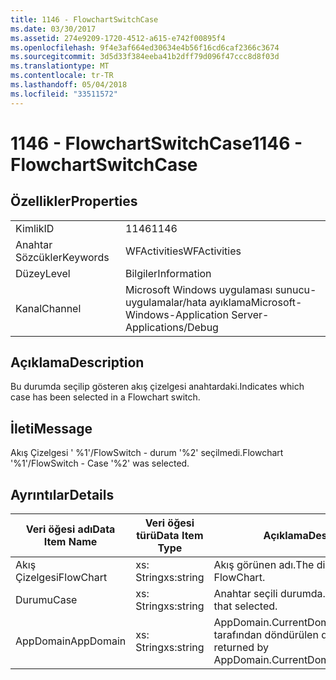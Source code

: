 ```yaml
---
title: 1146 - FlowchartSwitchCase
ms.date: 03/30/2017
ms.assetid: 274e9209-1720-4512-a615-e742f00895f4
ms.openlocfilehash: 9f4e3af664ed30634e4b56f16cd6caf2366c3674
ms.sourcegitcommit: 3d5d33f384eeba41b2dff79d096f47ccc8d8f03d
ms.translationtype: MT
ms.contentlocale: tr-TR
ms.lasthandoff: 05/04/2018
ms.locfileid: "33511572"
---
```

# <a name="1146---flowchartswitchcase"></a><span data-ttu-id="0502c-102">1146 - FlowchartSwitchCase</span><span class="sxs-lookup"><span data-stu-id="0502c-102">1146 - FlowchartSwitchCase</span></span>
## <a name="properties"></a><span data-ttu-id="0502c-103">Özellikler</span><span class="sxs-lookup"><span data-stu-id="0502c-103">Properties</span></span>  
  
|||  
|-|-|  
|<span data-ttu-id="0502c-104">Kimlik</span><span class="sxs-lookup"><span data-stu-id="0502c-104">ID</span></span>|<span data-ttu-id="0502c-105">1146</span><span class="sxs-lookup"><span data-stu-id="0502c-105">1146</span></span>|  
|<span data-ttu-id="0502c-106">Anahtar Sözcükler</span><span class="sxs-lookup"><span data-stu-id="0502c-106">Keywords</span></span>|<span data-ttu-id="0502c-107">WFActivities</span><span class="sxs-lookup"><span data-stu-id="0502c-107">WFActivities</span></span>|  
|<span data-ttu-id="0502c-108">Düzey</span><span class="sxs-lookup"><span data-stu-id="0502c-108">Level</span></span>|<span data-ttu-id="0502c-109">Bilgiler</span><span class="sxs-lookup"><span data-stu-id="0502c-109">Information</span></span>|  
|<span data-ttu-id="0502c-110">Kanal</span><span class="sxs-lookup"><span data-stu-id="0502c-110">Channel</span></span>|<span data-ttu-id="0502c-111">Microsoft Windows uygulaması sunucu-uygulamalar/hata ayıklama</span><span class="sxs-lookup"><span data-stu-id="0502c-111">Microsoft-Windows-Application Server-Applications/Debug</span></span>|  
  
## <a name="description"></a><span data-ttu-id="0502c-112">Açıklama</span><span class="sxs-lookup"><span data-stu-id="0502c-112">Description</span></span>  
 <span data-ttu-id="0502c-113">Bu durumda seçilip gösteren akış çizelgesi anahtardaki.</span><span class="sxs-lookup"><span data-stu-id="0502c-113">Indicates which case has been selected in a Flowchart switch.</span></span>  
  
## <a name="message"></a><span data-ttu-id="0502c-114">İleti</span><span class="sxs-lookup"><span data-stu-id="0502c-114">Message</span></span>  
 <span data-ttu-id="0502c-115">Akış Çizelgesi ' %1'/FlowSwitch - durum '%2' seçilmedi.</span><span class="sxs-lookup"><span data-stu-id="0502c-115">Flowchart '%1'/FlowSwitch - Case '%2' was selected.</span></span>  
  
## <a name="details"></a><span data-ttu-id="0502c-116">Ayrıntılar</span><span class="sxs-lookup"><span data-stu-id="0502c-116">Details</span></span>  
  
|<span data-ttu-id="0502c-117">Veri öğesi adı</span><span class="sxs-lookup"><span data-stu-id="0502c-117">Data Item Name</span></span>|<span data-ttu-id="0502c-118">Veri öğesi türü</span><span class="sxs-lookup"><span data-stu-id="0502c-118">Data Item Type</span></span>|<span data-ttu-id="0502c-119">Açıklama</span><span class="sxs-lookup"><span data-stu-id="0502c-119">Description</span></span>|  
|--------------------|--------------------|-----------------|  
|<span data-ttu-id="0502c-120">Akış Çizelgesi</span><span class="sxs-lookup"><span data-stu-id="0502c-120">FlowChart</span></span>|<span data-ttu-id="0502c-121">xs: String</span><span class="sxs-lookup"><span data-stu-id="0502c-121">xs:string</span></span>|<span data-ttu-id="0502c-122">Akış görünen adı.</span><span class="sxs-lookup"><span data-stu-id="0502c-122">The display name of the FlowChart.</span></span>|  
|<span data-ttu-id="0502c-123">Durumu</span><span class="sxs-lookup"><span data-stu-id="0502c-123">Case</span></span>|<span data-ttu-id="0502c-124">xs: String</span><span class="sxs-lookup"><span data-stu-id="0502c-124">xs:string</span></span>|<span data-ttu-id="0502c-125">Anahtar seçili durumda.</span><span class="sxs-lookup"><span data-stu-id="0502c-125">The switch case that selected.</span></span>|  
|<span data-ttu-id="0502c-126">AppDomain</span><span class="sxs-lookup"><span data-stu-id="0502c-126">AppDomain</span></span>|<span data-ttu-id="0502c-127">xs: String</span><span class="sxs-lookup"><span data-stu-id="0502c-127">xs:string</span></span>|<span data-ttu-id="0502c-128">AppDomain.CurrentDomain.FriendlyName tarafından döndürülen dize.</span><span class="sxs-lookup"><span data-stu-id="0502c-128">The string returned by AppDomain.CurrentDomain.FriendlyName.</span></span>|
